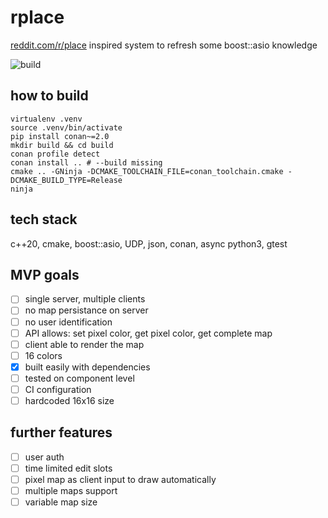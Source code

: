 # rplace

[reddit.com/r/place](reddit.com/r/place) inspired system to refresh some boost::asio knowledge

![build](https://github.com/michalkaptur/rplace/actions/workflows/build_and_test.yaml/badge.svg)

## how to build

```shell
virtualenv .venv
source .venv/bin/activate
pip install conan~=2.0
mkdir build && cd build
conan profile detect
conan install .. # --build missing
cmake .. -GNinja -DCMAKE_TOOLCHAIN_FILE=conan_toolchain.cmake -DCMAKE_BUILD_TYPE=Release
ninja
```

## tech stack

c++20, cmake, boost::asio, UDP, json, conan, async python3, gtest

## MVP goals
- [ ] single server, multiple clients
- [ ] no map persistance on server
- [ ] no user identification
- [ ] API allows: set pixel color, get pixel color, get complete map
- [ ] client able to render the map
- [ ] 16 colors
- [x] built easily with dependencies
- [ ] tested on component level
- [ ] CI configuration
- [ ] hardcoded 16x16 size

## further features
- [ ] user auth
- [ ] time limited edit slots
- [ ] pixel map as client input to draw automatically
- [ ] multiple maps support
- [ ] variable map size